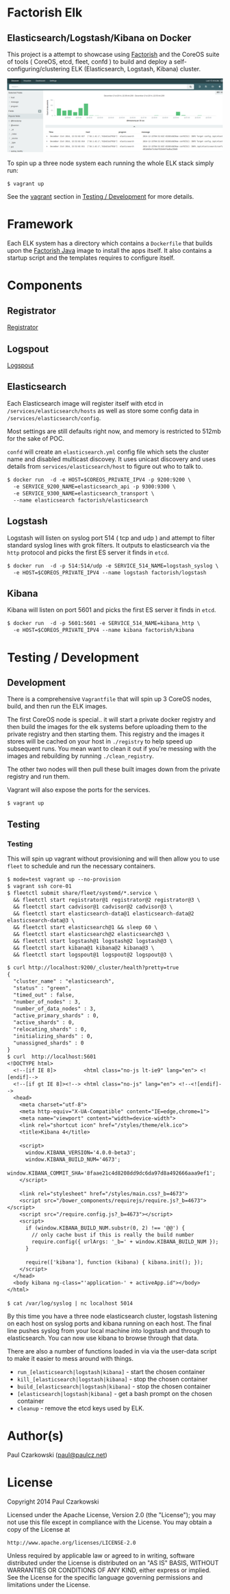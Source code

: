 Factorish Elk
=============

Elasticsearch/Logstash/Kibana on Docker
---------------------------------------

This project is a attempt to showcase using [Factorish](http://github.com/factorish/factorish) and the CoreOS suite of tools ( CoreOS, etcd, fleet, confd ) to build and deploy a self-configuring/clustering ELK (Elasticsearch, Logstash, Kibana) cluster.

![Kibana Screenshot](docs/kibana.png)

To spin up a three node system each running the whole ELK stack simply run:

```
$ vagrant up
```

See the [vagrant](https://github.com/factorish/factorish-elk#vagrant) section in [Testing / Development](https://github.com/factorish/factorish-elk#testing--development) for more details.

Framework
=========

Each ELK system has a directory which contains a `Dockerfile` that builds upon the [Factorish Java](https://registry.hub.docker.com/u/factorish/factorish-java/) image to install the apps itself.   It also contains a startup script and the templates requires to configure itself.

Components
==========

Registrator
-----------

[Registrator](https://github.com/progrium/registrator)

Logspout
--------

[Logspout](https://github.com/progrium/logspout)

Elasticsearch
-------------

Each Elasticsearch image will register itself with etcd in `/services/elasticsearch/hosts` as well as store some config data in `/services/elasticsearch/config`.

Most settings are still defaults right now, and memory is restricted to 512mb for the sake of POC.

`confd` will create an `elasticsearch.yml` config file which sets the cluster name and disabled multicast discovey.  It uses unicast discovery and uses details from `services/elasticsearch/host` to figure out who to talk to.

```
$ docker run  -d -e HOST=$COREOS_PRIVATE_IPV4 -p 9200:9200 \
  -e SERVICE_9200_NAME=elasticsearch_api -p 9300:9300 \
  -e SERVICE_9300_NAME=elasticsearch_transport \
  --name elasticsearch factorish/elasticsearch
```

Logstash
--------

Logstash  will listen on syslog port 514 ( tcp and udp ) and attempt to filter standard syslog lines with grok filters.    It outputs to elasticsearch via the `http` protocol and picks the first ES server it finds in `etcd`.

```
$ docker run  -d -p 514:514/udp -e SERVICE_514_NAME=logstash_syslog \
  -e HOST=$COREOS_PRIVATE_IPV4 --name logstash factorish/logstash
```

Kibana
------

Kibana will listen on port 5601 and picks the first ES server it finds in `etcd`.

```
$ docker run  -d -p 5601:5601 -e SERVICE_514_NAME=kibana_http \
  -e HOST=$COREOS_PRIVATE_IPV4 --name kibana factorish/kibana
```



Testing / Development
=====================

Development
-----------

There is a comprehensive `Vagrantfile` that will spin up 3 CoreOS nodes, build, and then run the ELK images.

The first CoreOS node is special..  it will start a private docker registry and then build the images for the elk systems before uploading them to the private registry and then starting them.  This registry and the images it stores will be cached on your host in `./registry` to help speed up subsequent runs.  You mean want to clean it out if you're messing with the images and rebuilding by running `./clean_registry`.

The other two nodes will then pull these built images down from the private registry and run them.

Vagrant will also expose the ports for the services.

```
$ vagrant up
```

Testing
-------

### Testing

This will spin up vagrant without provisioning and will then allow you to use `fleet` to schedule and run the necessary containers.

```
$ mode=test vagrant up --no-provision
$ vagrant ssh core-01
$ fleetctl submit share/fleet/systemd/*.service \
  && fleetctl start registrator@1 registrator@2 registrator@3 \
  && fleetctl start cadvisor@1 cadvisor@2 cadvisor@3 \
  && fleetctl start elasticsearch-data@1 elasticsearch-data@2 elasticsearch-data@3 \
  && fleetctl start elasticsearch@1 && sleep 60 \
  && fleetctl start elasticsearch@2 elasticsearch@3 \
  && fleetctl start logstash@1 logstash@2 logstash@3 \
  && fleetctl start kibana@1 kibana@2 kibana@3 \
  && fleetctl start logspout@1 logspout@2 logspout@3 \

```

```
$ curl http://localhost:9200/_cluster/health?pretty=true
{
  "cluster_name" : "elasticsearch",
  "status" : "green",
  "timed_out" : false,
  "number_of_nodes" : 3,
  "number_of_data_nodes" : 3,
  "active_primary_shards" : 0,
  "active_shards" : 0,
  "relocating_shards" : 0,
  "initializing_shards" : 0,
  "unassigned_shards" : 0
}
$ curl  http://localhost:5601
<!DOCTYPE html>
  <!--[if IE 8]>         <html class="no-js lt-ie9" lang="en"> <![endif]-->
  <!--[if gt IE 8]><!--> <html class="no-js" lang="en"> <!--<![endif]-->
  <head>
    <meta charset="utf-8">
    <meta http-equiv="X-UA-Compatible" content="IE=edge,chrome=1">
    <meta name="viewport" content="width=device-width">
    <link rel="shortcut icon" href="/styles/theme/elk.ico">
    <title>Kibana 4</title>

    <script>
      window.KIBANA_VERSION='4.0.0-beta3';
      window.KIBANA_BUILD_NUM='4673';
      window.KIBANA_COMMIT_SHA='8faae21c4d8208dd9dc6da97d8a492666aaa9ef1';
    </script>

    <link rel="stylesheet" href="/styles/main.css?_b=4673">
    <script src="/bower_components/requirejs/require.js?_b=4673"></script>
    <script src="/require.config.js?_b=4673"></script>
    <script>
      if (window.KIBANA_BUILD_NUM.substr(0, 2) !== '@@') {
        // only cache bust if this is really the build number
        require.config({ urlArgs: '_b=' + window.KIBANA_BUILD_NUM });
      }

      require(['kibana'], function (kibana) { kibana.init(); });
    </script>
  </head>
  <body kibana ng-class="'application-' + activeApp.id"></body>
</html>

$ cat /var/log/syslog | nc localhost 5014
```

By this time you have a three node elasticsearch cluster, logstash listening on each host on syslog ports and kibana running on each host.   The final line pushes syslog from your local machine into logstash and through to elasticsearch.  You can now use kibana to browse through that data.

There are also a number of functions loaded in via via the user-data script to make it easier to mess around with things.

* `run_[elasticsearch|logstash|kibana]` - start the chosen container
* `kill_[elasticsearch|logstash|kibana]` - stop the chosen container
* `build_[elasticsearch|logstash|kibana]` - stop the chosen container
* `[elasticsearch|logstash|kibana]` - get a bash prompt on the chosen container
* `cleanup` - remove the etcd keys used by ELK.


Author(s)
=========

Paul Czarkowski (paul@paulcz.net)

License
=======

Copyright 2014 Paul Czarkowski

Licensed under the Apache License, Version 2.0 (the "License");
you may not use this file except in compliance with the License.
You may obtain a copy of the License at

    http://www.apache.org/licenses/LICENSE-2.0

Unless required by applicable law or agreed to in writing, software
distributed under the License is distributed on an "AS IS" BASIS,
WITHOUT WARRANTIES OR CONDITIONS OF ANY KIND, either express or implied.
See the License for the specific language governing permissions and
limitations under the License.
